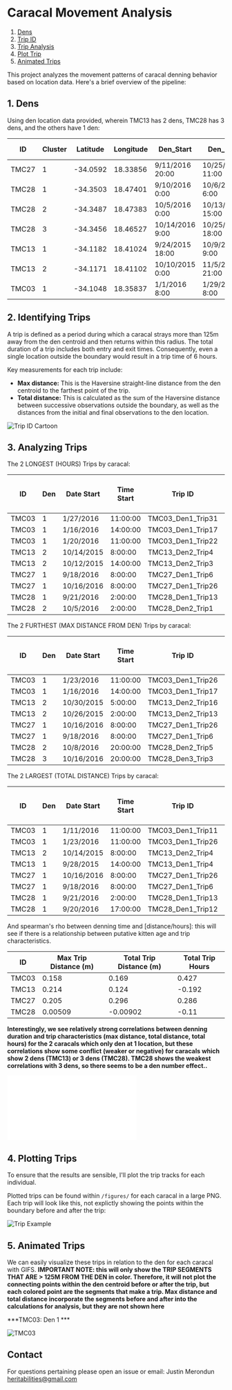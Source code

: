 # Caracal Movement Analysis

1. [Dens](#1-dens)
2. [Trip ID](#2-identifying-trips)
3. [Trip Analysis](#3-analyzing-trips)
4. [Plot Trip](#4-plotting-trips)
5. [Animated Trips](#5-animated-trips)

This project analyzes the movement patterns of caracal denning behavior based on location data. Here's a brief overview of the pipeline:

## 1. Dens

Using den location data provided, wherein TMC13 has 2 dens, TMC28 has 3 dens, and the others have 1 den:

| ID    | Cluster | Latitude | Longitude | Den_Start       | Den_End          | Dist_Urban (km) |
| ----- | ------- | -------- | --------- | --------------- | ---------------- | ---------- |
| TMC27 | 1       | -34.0592 | 18.33856  | 9/11/2016 20:00 | 10/25/2016 11:00 | 0.32       |
| TMC28 | 1       | -34.3503 | 18.47401  | 9/10/2016 0:00  | 10/6/2016 6:00   | 14.46      |
| TMC28 | 2       | -34.3487 | 18.47383  | 10/5/2016 0:00  | 10/13/2016 15:00 | 14.16      |
| TMC28 | 3       | -34.3456 | 18.46527  | 10/14/2016 9:00 | 10/25/2016 18:00 | 13.6       |
| TMC13 | 1       | -34.1182 | 18.41024  | 9/24/2015 18:00 | 10/9/2015 9:00   | 0.6        |
| TMC13 | 2       | -34.1171 | 18.41102  | 10/10/2015 0:00 | 11/5/2015 21:00  | 0.6        |
| TMC03 | 1       | -34.1048 | 18.35837  | 1/1/2016 8:00   | 1/29/2016 8:00   | 0.41       |

## 2. Identifying Trips

A trip is defined as a period during which a caracal strays more than 125m away from the den centroid and then returns within this radius. The total duration of a trip includes both entry and exit times. Consequently, even a single location outside the boundary would result in a trip time of 6 hours.

Key measurements for each trip include:

- **Max distance:** This is the Haversine straight-line distance from the den centroid to the farthest point of the trip.
- **Total distance:** This is calculated as the sum of the Haversine distance between successive observations outside the boundary, as well as the distances from the initial and final observations to the den location. 

![Trip ID Cartoon](figures/Cartoon_Trip.png)

## 3. Analyzing Trips

The 2 LONGEST (HOURS) Trips by caracal:

| ID    | Den  | Date Start | Time Start | Trip ID           | Max Trip Distance (m) | Total Trip Distance (m) | Total Trip Hours |
| ----- | ---- | ---------- | ---------- | ----------------- | --------------------- | ----------------------- | ---------------- |
| TMC03 | 1    | 1/27/2016  | 11:00:00   | TMC03_Den1_Trip31 | 2921                  | 7533                    | 27               |
| TMC03 | 1    | 1/16/2016  | 14:00:00   | TMC03_Den1_Trip17 | 3003                  | 6052                    | 24               |
| TMC03 | 1    | 1/20/2016  | 11:00:00   | TMC03_Den1_Trip22 | 1104                  | 3965                    | 24               |
| TMC13 | 2    | 10/14/2015 | 8:00:00    | TMC13_Den2_Trip4  | 1414                  | 9071                    | 48               |
| TMC13 | 2    | 10/12/2015 | 14:00:00   | TMC13_Den2_Trip3  | 1625                  | 4180                    | 39               |
| TMC27 | 1    | 9/18/2016  | 8:00:00    | TMC27_Den1_Trip6  | 3648                  | 11168                   | 72               |
| TMC27 | 1    | 10/16/2016 | 8:00:00    | TMC27_Den1_Trip26 | 3667                  | 11249                   | 66               |
| TMC28 | 1    | 9/21/2016  | 2:00:00    | TMC28_Den1_Trip13 | 1397                  | 4898                    | 27               |
| TMC28 | 2    | 10/5/2016  | 2:00:00    | TMC28_Den2_Trip1  | 695                   | 2964                    | 24               |

The 2 FURTHEST (MAX DISTANCE FROM DEN) Trips by caracal:      

| ID    | Den  | Date Start | Time Start | Trip ID           | Max Trip Distance (m) | Total Trip Distance (m) | Total Trip Hours |
| ----- | ---- | ---------- | ---------- | ----------------- | --------------------- | ----------------------- | ---------------- |
| TMC03 | 1    | 1/23/2016  | 11:00:00   | TMC03_Den1_Trip26 | 3021                  | 7538                    | 21               |
| TMC03 | 1    | 1/16/2016  | 14:00:00   | TMC03_Den1_Trip17 | 3003                  | 6052                    | 24               |
| TMC13 | 2    | 10/30/2015 | 5:00:00    | TMC13_Den2_Trip16 | 2137                  | 4924                    | 21               |
| TMC13 | 2    | 10/26/2015 | 2:00:00    | TMC13_Den2_Trip13 | 1951                  | 4399                    | 30               |
| TMC27 | 1    | 10/16/2016 | 8:00:00    | TMC27_Den1_Trip26 | 3667                  | 11249                   | 66               |
| TMC27 | 1    | 9/18/2016  | 8:00:00    | TMC27_Den1_Trip6  | 3648                  | 11168                   | 72               |
| TMC28 | 2    | 10/8/2016  | 20:00:00   | TMC28_Den2_Trip5  | 1731                  | 3398                    | 6                |
| TMC28 | 3    | 10/16/2016 | 20:00:00   | TMC28_Den3_Trip3  | 1707                  | 3440                    | 6                |

The 2 LARGEST (TOTAL DISTANCE) Trips by caracal:              

| ID    | Den  | Date Start | Time Start | Trip ID           | Max Trip Distance (m) | Total Trip Distance (m) | Total Trip Hours |
| ----- | ---- | ---------- | ---------- | ----------------- | --------------------- | ----------------------- | ---------------- |
| TMC03 | 1    | 1/11/2016  | 11:00:00   | TMC03_Den1_Trip11 | 2958                  | 7978                    | 18               |
| TMC03 | 1    | 1/23/2016  | 11:00:00   | TMC03_Den1_Trip26 | 3021                  | 7538                    | 21               |
| TMC13 | 2    | 10/14/2015 | 8:00:00    | TMC13_Den2_Trip4  | 1414                  | 9071                    | 48               |
| TMC13 | 1    | 9/28/2015  | 14:00:00   | TMC13_Den1_Trip4  | 1654                  | 6379                    | 24               |
| TMC27 | 1    | 10/16/2016 | 8:00:00    | TMC27_Den1_Trip26 | 3667                  | 11249                   | 66               |
| TMC27 | 1    | 9/18/2016  | 8:00:00    | TMC27_Den1_Trip6  | 3648                  | 11168                   | 72               |
| TMC28 | 1    | 9/21/2016  | 2:00:00    | TMC28_Den1_Trip13 | 1397                  | 4898                    | 27               |
| TMC28 | 1    | 9/20/2016  | 17:00:00   | TMC28_Den1_Trip12 | 1327                  | 4009                    | 9                |

And spearman's rho between denning time and [distance/hours]: this will see if there is a relationship between putative kitten age and trip characteristics.  

| ID    | Max Trip Distance (m) | Total Trip Distance (m) | Total Trip Hours |
| ----- | --------------------- | ----------------------- | ---------------- |
| TMC03 | 0.158                 | 0.169                   | 0.427            |
| TMC13 | 0.214                 | 0.124                   | -0.192           |
| TMC27 | 0.205                 | 0.296                   | 0.286            |
| TMC28 | 0.00509               | -0.00902                | -0.11            |

**Interestingly, we see relatively strong correlations between denning duration and trip characteristics (max distance, total distance, total hours) for the 2 caracals which only den at 1 location, but these correlations show some conflict (weaker or negative) for caracals which show 2 dens (TMC13) or 3 dens (TMC28). TMC28 shows the weakest correlations with 3 dens, so there seems to be a den number effect..**

![Trip Summaries](figures/Caracal_Trip_Stats_125m-2023JULY27.pdf)

## 4. Plotting Trips

To ensure that the results are sensible, I'll plot the trip tracks for each individual. 

Plotted trips can be found within `/figures/` for each caracal in a large PNG. Each trip will look like this, not explictly showing the points within the boundary before and after the trip:

![Trip Example](figures/Example_Trip.PNG) 

## 5. Animated Trips

We can easily visualize these trips in relation to the den for each caracal with GIFS. **IMPORTANT NOTE: this will only show the TRIP SEGMENTS THAT ARE > 125M FROM THE DEN in color. Therefore, it will not plot the connecting points within the den centroid before or after the trip, but each colored point are the segments that make a trip. Max distance and total distance incorporate the segments before and after into the calculations for analysis, but they are not shown here** 

***TMC03: Den 1 ***

![TMC03](figures/TMC03_1.gif) 

## Contact

For questions pertaining please open an issue or email: Justin Merondun heritabilities@gmail.com 
